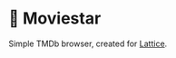 # 🍿 Moviestar

Simple TMDb browser, created for
[Lattice](https://gist.github.com/andrewhubbs/74084457bf74f136605d0346f932c85b).
